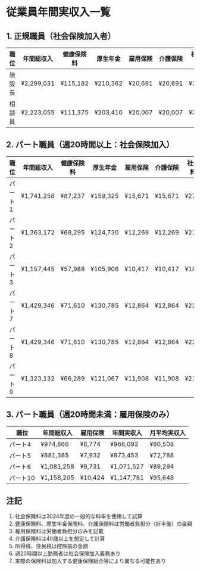 # 従業員年間実収入一覧

## 1. 正規職員（社会保険加入者）

| 職位 | 年間総収入 | 健康保険料 | 厚生年金 | 雇用保険 | 介護保険 | 社会保険料合計 | 年間実収入 | 月平均実収入 |
|------|------------|------------|----------|-----------|-----------|----------------|------------|--------------|
| 施設長 | ¥2,299,031 | ¥115,182 | ¥210,362 | ¥20,691 | ¥20,691 | ¥366,926 | ¥1,932,105 | ¥161,009 |
| 相談員 | ¥2,223,055 | ¥111,375 | ¥203,410 | ¥20,007 | ¥20,007 | ¥354,799 | ¥1,868,256 | ¥155,688 |

## 2. パート職員（週20時間以上：社会保険加入）

| 職位 | 年間総収入 | 健康保険料 | 厚生年金 | 雇用保険 | 介護保険 | 社会保険料合計 | 年間実収入 | 月平均実収入 |
|------|------------|------------|----------|-----------|-----------|----------------|------------|--------------|
| パート1 | ¥1,741,258 | ¥87,237 | ¥159,325 | ¥15,671 | ¥15,671 | ¥277,904 | ¥1,463,354 | ¥121,946 |
| パート2 | ¥1,363,172 | ¥68,295 | ¥124,730 | ¥12,269 | ¥12,269 | ¥217,563 | ¥1,145,609 | ¥95,467 |
| パート3 | ¥1,157,445 | ¥57,988 | ¥105,906 | ¥10,417 | ¥10,417 | ¥184,728 | ¥972,717 | ¥81,060 |
| パート7 | ¥1,429,346 | ¥71,610 | ¥130,785 | ¥12,864 | ¥12,864 | ¥228,123 | ¥1,201,223 | ¥100,102 |
| パート8 | ¥1,429,346 | ¥71,610 | ¥130,785 | ¥12,864 | ¥12,864 | ¥228,123 | ¥1,201,223 | ¥100,102 |
| パート9 | ¥1,323,132 | ¥66,289 | ¥121,067 | ¥11,908 | ¥11,908 | ¥211,172 | ¥1,111,960 | ¥92,663 |

## 3. パート職員（週20時間未満：雇用保険のみ）

| 職位    | 年間総収入      | 雇用保険    | 年間実収入      | 月平均実収入  |
| ----- | ---------- | ------- | ---------- | ------- |
| パート4  | ¥974,866   | ¥8,774  | ¥966,092   | ¥80,508 |
| パート5  | ¥881,385   | ¥7,932  | ¥873,453   | ¥72,788 |
| パート6  | ¥1,081,258 | ¥9,731  | ¥1,071,527 | ¥89,294 |
| パート10 | ¥1,158,205 | ¥10,424 | ¥1,147,781 | ¥95,648 |

## 注記
1. 社会保険料は2024年度の一般的な料率を使用して試算
2. 健康保険料、厚生年金保険料、介護保険料は労働者負担分（折半後）の金額
3. 雇用保険料は労働者負担分のみを記載
4. 介護保険料は40歳以上を想定して計算
5. 所得税、住民税は控除前の金額
6. 週20時間以上勤務者は社会保険加入義務あり
7. 実際の保険料は加入する健康保険組合等により異なる可能性あり